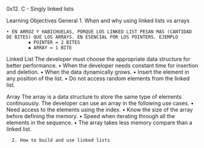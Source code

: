 0x12. C - Singly linked lists

Learning Objectives
General
      1. When and why using linked lists vs arrays  
      
    • EN ARROZ Y HABICHUELAS, PORQUE LOS LINKED LIST PESAN MAS (CANTIDAD DE BITES) QUE LOS ARRAYS. EN ESENCIAL POR LOS POINTERS. EJEMPLO
            ▪ POINTER = 2 BITES
            ▪ ARRAY = 1 BITE

Linked List
      The developer must choose the appropriate data structure for better performance. 
    • When the developer needs constant time for insertion and deletion.
    • When the data dynamically grows.
    • Insert the element in any position of the list.
    • Do not access random elements from the linked list.

Array
The array is a data structure to store the same type of elements continuously. The developer can use an array in the following use cases.
    • Need access to the elements using the index. 
    • Know the size of the array before defining the memory. 
    • Speed when iterating through all the elements in the sequence. 
    • The array takes less memory compare than a linked list. 
      
      2. How to build and use linked lists 

